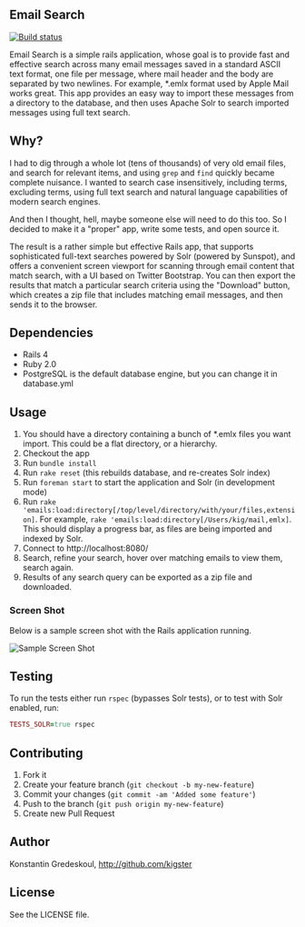 ## Email Search 

[![Build status](https://secure.travis-ci.org/kigster/search-emlx-mailbox.png)](http://travis-ci.org/kigster/search-emlx-mailbox)

Email Search is a simple rails application, whose goal is to provide fast and effective search across many
email messages saved in a standard ASCII text format, one file per message, where mail header and the body are separated by two newlines.
For example, *.emlx format used by Apple Mail works great.  This app provides an easy way to import these messages
from a directory to the database, and then uses Apache Solr to search imported messages using full text search.

## Why?

I had to dig through a whole lot (tens of thousands) of very old email files, and search for relevant items,
and using ```grep``` and ```find``` quickly became complete nuisance. I wanted to search case insensitively,
including terms, excluding terms, using full text search and natural language capabilities of modern search engines.

And then I thought, hell, maybe someone else will need to do this too.  So I decided to make it a "proper" app,
write some tests, and open source it.

The result is a rather simple but effective Rails app, that supports sophisticated full-text searches
powered by Solr (powered by Sunspot), and offers a convenient screen viewport for scanning through email
content that match search, with a UI based on Twitter Bootstrap.  You can then export the results that match
a particular search criteria using the "Download" button, which creates a zip file that includes matching email
messages, and then sends it to the browser.

## Dependencies

- Rails 4
- Ruby 2.0
- PostgreSQL is the default database engine, but you can change it in database.yml

## Usage

1. You should have a directory containing a bunch of *.emlx files you want import.  This could be a flat directory, or a hierarchy.
2. Checkout the app
3. Run ```bundle install```
4. Run ```rake reset``` (this rebuilds database, and re-creates Solr index)
5. Run ```foreman start``` to start the application and Solr (in development mode)
6. Run ```rake 'emails:load:directory[/top/level/directory/with/your/files,extension]```. For example, ```rake 'emails:load:directory[/Users/kig/mail,emlx]```. This should display a progress bar, as files are being imported and indexed by Solr.
7. Connect to http://localhost:8080/
8. Search, refine your search, hover over matching emails to view them, search again.
9. Results of any search query can be exported as a zip file and downloaded.

### Screen Shot

Below is a sample screen shot with the Rails application running.

![Sample Screen Shot](https://raw.github.com/kigster/email-search/master/doc/email_search_ss.png "Email Search App opened")

## Testing

To run the tests either run ```rspec``` (bypasses Solr tests), or to test with Solr enabled, run:

```ruby
TESTS_SOLR=true rspec
```

## Contributing

1. Fork it
2. Create your feature branch (`git checkout -b my-new-feature`)
3. Commit your changes (`git commit -am 'Added some feature'`)
4. Push to the branch (`git push origin my-new-feature`)
5. Create new Pull Request

## Author

Konstantin Gredeskoul, http://github.com/kigster

## License

See the LICENSE file.

